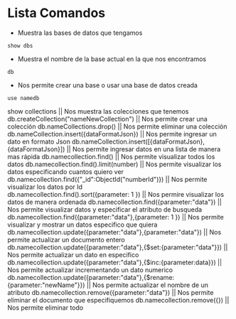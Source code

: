 # Lista Comandos

- Muestra las bases de datos que tengamos
```
show dbs 
```
- Muestra el nombre de la base actual en la que nos encontramos
```
db  
```
- Nos permite crear una base o usar una base de datos creada
```
use namedb 
```

      
show collections                                                                 ||    Nos muestra las colecciones que tenemos 
db.createCollection("nameNewCollection")                                         ||    Nos permite crear una colección 
db.nameCollections.drop()                                                        ||    Nos permite eliminar una colección
db.nameCollection.insert({dataFormatJson})                                       ||    Nos permite ingresar un dato en formato Json 
db.nameCollection.insert([{dataFormatJson},{dataFormatJson}])                    ||    Nos permite ingresar datos en una lista de manera mas rápida
db.namecollection.find()                                                         ||    Nos permite visualizar todos los datos
db.namecollection.find().limit(number)                                           ||    Nos permite visualizar los datos especificando cuantos quiero ver 
db.namecollection.find({"_id":ObjectId("numberId")})                             ||    Nos permite visualizar los datos por Id  
db.namecollection.find().sort({parameter: 1 })                                   ||    Nos permire visualizar los datos de manera ordenada
db.namecollection.find({parameter:"data"})                                       ||    Nos permite visualizar datos y especificar el atributo de busqueda
db.namecollection.find({parameter:"data"},{parameter: 1 })                       ||    Nos permite visualizar y mostrar un datos especifico que quiera
db.namecollection.update({parameter:"data"},{parameter:"data"})                  ||    Nos permite actualizar un documento entero 
db.namecollection.update({parameter:"data"},{$set:{parameter:"data"}})           ||    Nos permite actualizar un dato en especifico 
db.namecollection.update({parameter:"data"},{$inc:{parameter:data}})             ||    Nos permite actualizar incrementando un dato numerico
db.namecollection.update({parameter:"data"},{$rename:{parameter:"newName"}})     ||    Nos permite actualizar el nombre de un atributo 
db.namecollection.remove({parameter:"data"})                                     ||    Nos permite eliminar el documento que especifiquemos 
db.namecollection.remove({})                                                     ||    Nos permite eliminar todo 



  




